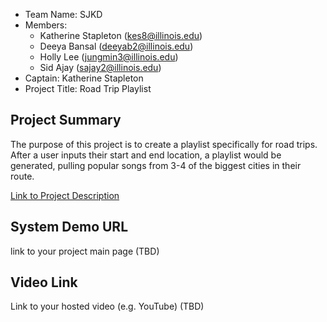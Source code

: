 - Team Name: SJKD 
- Members:
   -  Katherine Stapleton (kes8@illinois.edu)
   -  Deeya Bansal (deeyab2@illinois.edu)
   -  Holly Lee (jungmin3@illinois.edu)
   -  Sid Ajay (sajay2@illinois.edu)
- Captain: Katherine Stapleton
- Project Title: Road Trip Playlist

## Project Summary

The purpose of this project is to create a playlist specifically for road trips. After a user inputs their start and end location, a playlist would be generated, pulling popular songs from 3-4 of the biggest cities in their route.

[Link to Project Description](https://github.com/uiuc-fa21-cs411/sjkd/blob/main/ProjectDescription.md)

## System Demo URL

link to your project main page (TBD)

## Video Link

Link to your hosted video (e.g. YouTube) (TBD)
